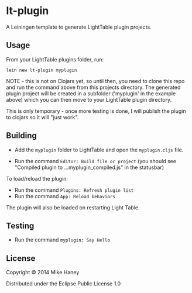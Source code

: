 # lt-plugin

A Leiningen template to generate LightTable plugin projects.

## Usage

From your LightTable plugins folder, run:

`lein new lt-plugin myplugin`

NOTE - this is not on Clojars yet, so until then, you need to clone this repo and run the command above from
this projects directory.  The generated plugin project will be created in a subfolder ('myplugin' in the example above)
which you can then move to your LightTable plugin directory.

This is only temporary - once more testing is done, I will publish the plugin to clojars so it will "just work".

## Building

* Add the `myplugin` folder to LightTable and open the `myplugin.cljs` file.

* Run the command `Editor: Build file or project` (you should see "Compiled plugin to ...myplugin_compiled.js" in the statusbar)

To load/reload the plugin:

* Run the command `Plugins: Refresh plugin list`
* Run the command `App: Reload behaviors`

The plugin will also be loaded on restarting Light Table.

## Testing

* Run the command `myplugin: Say Hello`


## License

Copyright © 2014 Mike Haney

Distributed under the Eclipse Public License 1.0
